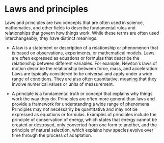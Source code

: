 # Laws and principles

Laws and principles are two concepts that are often used in science, mathematics, and other fields to describe fundamental rules and relationships that govern how things work. While these terms are often used interchangeably, they have distinct meanings.

* A law is a statement or description of a relationship or phenomenon that is based on observations, experiments, or mathematical models. Laws are often expressed as equations or formulas that describe the relationship between different variables. For example, Newton's laws of motion describe the relationship between force, mass, and acceleration. Laws are typically considered to be universal and apply under a wide range of conditions. They are also often quantitative, meaning that they involve numerical values or units of measurement.

* A principle is a fundamental truth or concept that explains why things work the way they do. Principles are often more general than laws and provide a framework for understanding a wide range of phenomena. Principles may not necessarily be quantitative and may not be expressed as equations or formulas. Examples of principles include the principle of conservation of energy, which states that energy cannot be created or destroyed, only converted from one form to another, and the principle of natural selection, which explains how species evolve over time through the process of adaptation.
